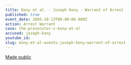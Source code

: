 ```yaml
---
title: Kony et al. - Joseph Kony - Warrant of Arrest
published: true
event_date: 2005-10-13T00:00:00.000Z
action: Arrest Warrant
case: the-prosecutor-v-kony-et-al
accused: joseph-kony
youtube_id:
slug: kony-et-al-events-joseph-kony-warrant-of-arrest
---
```



[Made public](http://www.icc-cpi.int/iccdocs/doc/doc97185.pdf)